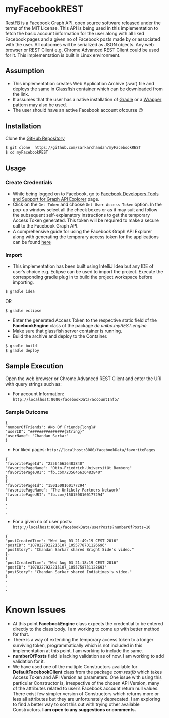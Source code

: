 # myFacebookREST
[RestFB](http://restfb.com/) is a Facebook Graph API, open source software released under the terms of the MIT License. This API is being used in this implementation to fetch the basic account information for the user along with all liked Facebook pages and a given no of Facebook posts made by or associated  with the user. All outcomes will be serialized as JSON objects. Any web browser or REST Client e.g. Chrome Advanced REST Client could be used for it. This implementation is built in Linux environment.

## Assumption
- This implementation creates Web Application Archive (.war) file and deploys the same in [Glassfish](https://glassfish.java.net/) container which can be downloaded from the link.
- It assumes that the user has a native installation of [Gradle](https://gradle.org/) or a [Wrapper](https://docs.gradle.org/current/userguide/gradle_wrapper.html) pattern may also be used.
- The user should have an active Facebook account ofcourse :wink:

## Installation
Clone the [GitHub Repository](https://github.com/sarkarchandan/myFacebookREST)
```sh
$ git clone  https://github.com/sarkarchandan/myFacebookREST
$ cd myFacebookREST
```
## Usage
### Create Credentials
- While being logged on to Facebook, go to [Facebook Developers Tools and Support for Graph API Explorer](https://developers.facebook.com/tools/explorer/) page.
- Click on the `Get Token` and choose `Get User Access Token` option. In the pop-up window select all the check boxes or as it may suit and follow the subsequent self-explanatory instructions to get the temporary Access Token generated. This token will be required to make a secure call to the Facebook Graph API.
- A comprehensive guide for using the Facebook Graph API Explorer along with generating the temporary access token for the applications can be found [here](https://www.youtube.com/watch?v=WteK95AppF4)
### Import
- This implementation has been built using IntelliJ Idea but any IDE of user’s choice e.g. Eclipse can be used to import the project. Execute the corresponding gradle plug in to build the project workspace before importing.
```sh
$ gradle idea
```
OR
```sh
$ gradle eclipse
```
- Enter the generated Access Token to the respective static field of the **FacebookEngine** class of the package _de.uniba.myREST.engine_
- Make sure that glassfish server container is running.
- Build the archive and deploy to the Container.
```sh
$ gradle build
$ gradle deploy
```
## Sample Execution
Open the web browser or Chrome Advanced REST Client and enter the URI with query strings such as:
- For account Information: `http://localhost:8080/facebookData/accountInfo/`
### Sample Outcome
```
{
"numberOfFriends": #No Of Friends{long}#
"userID": "###############{String}"
"userName": "Chandan Sarkar"
}
```
- For liked pages: `http://localhost:8080/facebookData/favoritePages`
```
{
"favoritePageId": "235646636483840"
"favoritePageName": "Otto-Friedrich-Universität Bamberg"
"favoritePageURI": "fb.com/235646636483840"
}
{
"favoritePageId": "1501508160177294"
"favoritePageName": "The Unlikely Partners Network"
"favoritePageURI": "fb.com/1501508160177294"
}
.
.
.
```
- For a given no of user posts: `http://localhost:8080/facebookData/userPosts?numberOfPosts=10`
```
{
"postCreatedTime": "Wed Aug 03 21:49:19 CEST 2016"
"postID": "1078227922215107_1055778701126696"
"postStory": "Chandan Sarkar shared Bright Side's video."
}-
{
"postCreatedTime": "Wed Aug 03 21:18:19 CEST 2016"
"postID": "1078227922215107_1055758731128693"
"postStory": "Chandan Sarkar shared Indiatimes's video."
}
.
.
.
```
# Known Issues
- At this point **FacebookEngine** class expects the credential to be entered directly to the class body. I am working to come up with better method for that.
- There is a way of extending the temporary access token to a longer surviving token, programmatically which is not included in this implementation at this point. I am working to include the same.
-  **numberOfPosts** field is lacking validation as of now. I am working to add validation for it.
- We have used one of the multiple Constructors available for **DefaultFacebookClient** class from the package _com.restfb_ which takes Access Token and API Version as parameters. One issue with using this particular Constructor is, irrespective of the chosen API Version, many of the attributes related to user’s Facebook account return null values. There exist few simpler version of Constructors which returns more or less all attributes but they are unfortunately deprecated. I am exploring to find a better way to sort this out with trying other available Constructors.
**I am open to any suggestions or comments.**
